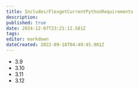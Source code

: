 ```yaml
---
title: Includes/FlexgetCurrentPythonRequirements
description: 
published: true
date: 2024-12-07T23:21:12.581Z
tags: 
editor: markdown
dateCreated: 2022-09-18T04:49:45.901Z
---
```


- 3.9
- 3.10
- 3.11
- 3.12
